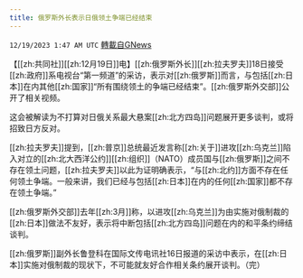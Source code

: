 ```yaml
---
title: 俄罗斯外长表示日俄领土争端已经结束
---
```

`12/19/2023 1:47 AM UTC` [轉載自GNews](https://gnews.org/articles/2126417)

【[[zh:共同社]][[zh:12月19日]]电】[[zh:俄罗斯外长]][[zh:拉夫罗夫]]18日接受[[zh:政府]]系电视台“第一频道”的采访，表示对[[zh:俄罗斯]]而言，与包括[[zh:日本]]在内其他[[zh:国家]]“所有围绕领土的争端已经结束”。[[zh:俄罗斯外交部]]公开了相关视频。

这会被解读为不打算对日俄关系最大悬案[[zh:北方四岛]]问题展开更多谈判，或将招致日方反对。

[[zh:拉夫罗夫]]提到，[[zh:普京]]总统最近发言称[[zh:关于]]进攻[[zh:乌克兰]]陷入对立的[[zh:北大西洋公约]][[zh:组织]]（NATO）成员国与[[zh:俄罗斯]]之间不存在领土问题，[[zh:拉夫罗夫]]以此为证明确表示，“与[[zh:北约]]方面不存在任何领土争端。一般来讲，我们已经与包括[[zh:日本]]在内的任何[[zh:国家]]都不存在领土争端。”

[[zh:俄罗斯外交部]]去年[[zh:3月]]称，以进攻[[zh:乌克兰]]为由实施对俄制裁的[[zh:日本]]做法不友好，表示将中断包括[[zh:北方四岛]]问题在内的和平条约缔结谈判。

[[zh:俄罗斯]]副外长鲁登科在国际文传电讯社16日报道的采访中表示，在[[zh:日本]]实施对俄制裁的现状下，不可能就友好合作相关条约展开谈判。（完）
